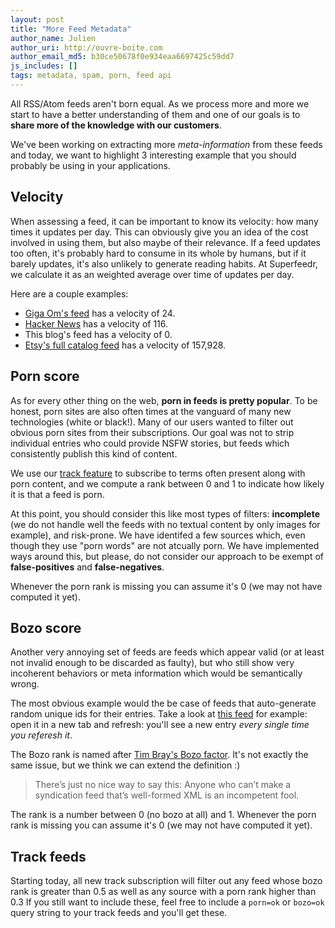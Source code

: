 ```yaml
---
layout: post
title: "More Feed Metadata"
author_name: Julien
author_uri: http://ouvre-boite.com
author_email_md5: b30ce50678f0e934eaa6697425c59dd7
js_includes: []
tags: metadata, spam, porn, feed api
---
```


All RSS/Atom feeds aren't born equal. As we process more and more we start to have a better understanding of them and one of our goals is to **share more of the knowledge with our customers**.

We've been working on extracting more *meta-information* from these feeds and today, we want to highlight 3 interesting example that you should probably be using in your applications.

## Velocity

When assessing a feed, it can be important to know its velocity: how many times it updates per day. This can obviously give you an idea of the cost involved in using them, but also maybe of their relevance. If a feed updates too often, it's probably hard to consume in its whole by humans, but if it barely updates, it's also unlikely to generate reading habits. At Superfeedr, we calculate it as an weighted average over time of updates per day.

Here are a couple examples:

* [Giga Om's feed](https://gigaom.com/feed/) has a velocity of 24.
* [Hacker News](https://news.ycombinator.com/rss) has a velocity of 116.
* This blog's feed has a velocity of 0.
* [Etsy's full catalog feed](https://www.etsy.com/api/push/listings/latest.atom) has a velocity of 157,928.


## Porn score

As for every other thing on the web, **porn in feeds is pretty popular**. To be honest, porn sites are also often times at the vanguard of many new technologies (white or black!). Many of our users wanted to filter out obvious porn sites from their subscriptions. Our goal was not to strip individual entries who could provide NSFW stories, but feeds which consistently publish this kind of content.

We use our [track feature](http://documentation.superfeedr.com/misc.html#track) to subscribe to terms often present along with porn content, and we compute a rank between 0 and 1 to indicate how likely it is that a feed is porn. 

At this point, you should consider this like most types of filters: **incomplete** (we do not handle well the feeds with no textual content by only images for example), and risk-prone. We have identifed a few sources which, even though they use "porn words" are not atcually porn. We have implemented ways around this, but please, do not consider our approach to be exempt of **false-positives** and **false-negatives**.

Whenever the porn rank is missing you can assume it's 0 (we may not have computed it yet).

## Bozo score

Another very annoying set of feeds are feeds which appear valid (or at least not invalid enough to be discarded as faulty), but who still show very incoherent behaviors or meta information which would be semantically wrong.

The most obvious example would the be case of feeds that auto-generate random unique ids for their entries. Take a look at [this feed](http://twool.vsw.jp/feed/mmwtmy1bftex.xml) for example: open it in a new tab and refresh: you'll see a new entry *every single time you referesh it*. 

The Bozo rank is named after [Tim Bray's Bozo factor](http://www.tbray.org/ongoing/When/200x/2004/01/11/PostelPilgrim). It's not exactly the same issue, but we think we can extend the definition :)

> There’s just no nice way to say this: Anyone who can’t make a syndication feed that’s well-formed XML is an incompetent fool. 

The rank is a number between 0 (no bozo at all) and 1. Whenever the porn rank is missing you can assume it's 0 (we may not have computed it yet).

## Track feeds

Starting today, all new track subscription will filter out any feed whose bozo rank is greater than 0.5 as well as any source with a porn rank higher than 0.3 If you still want to include these, feel free to include a `porn=ok` or `bozo=ok` query string to your track feeds and you'll get these.









